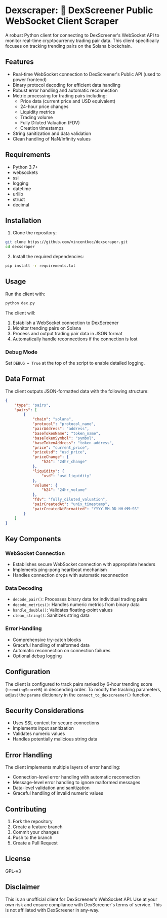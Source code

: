 # Dexscraper: 👻 DexScreener Public WebSocket Client Scraper

A robust Python client for connecting to DexScreener's WebSocket API to monitor real-time cryptocurrency trading pair data. This client specifically focuses on tracking trending pairs on the Solana blockchain.

## Features

- Real-time WebSocket connection to DexScreener's Public API (used to power frontend)
- Binary protocol decoding for efficient data handling
- Robust error handling and automatic reconnection
- Metric processing for trading pairs including:
  - Price data (current price and USD equivalent)
  - 24-hour price changes
  - Liquidity metrics
  - Trading volume
  - Fully Diluted Valuation (FDV)
  - Creation timestamps
- String sanitization and data validation
- Clean handling of NaN/Infinity values

## Requirements

- Python 3.7+
- websockets
- ssl
- logging
- datetime
- urllib
- struct
- decimal

## Installation

1. Clone the repository:
```bash
git clone https://github.com/vincentkoc/dexscraper.git
cd dexscraper
```

2. Install the required dependencies:
```bash
pip install -r requirements.txt
```

## Usage

Run the client with:

```bash
python dex.py
```

The client will:
1. Establish a WebSocket connection to DexScreener
2. Monitor trending pairs on Solana
3. Process and output trading pair data in JSON format
4. Automatically handle reconnections if the connection is lost

### Debug Mode

Set `DEBUG = True` at the top of the script to enable detailed logging.

## Data Format

The client outputs JSON-formatted data with the following structure:

```json
{
    "type": "pairs",
    "pairs": [
        {
            "chain": "solana",
            "protocol": "protocol_name",
            "pairAddress": "address",
            "baseTokenName": "token_name",
            "baseTokenSymbol": "symbol",
            "baseTokenAddress": "token_address",
            "price": "current_price",
            "priceUsd": "usd_price",
            "priceChange": {
                "h24": "24hr_change"
            },
            "liquidity": {
                "usd": "usd_liquidity"
            },
            "volume": {
                "h24": "24hr_volume"
            },
            "fdv": "fully_diluted_valuation",
            "pairCreatedAt": "unix_timestamp",
            "pairCreatedAtFormatted": "YYYY-MM-DD HH:MM:SS"
        }
    ]
}
```

## Key Components

### WebSocket Connection
- Establishes secure WebSocket connection with appropriate headers
- Implements ping-pong heartbeat mechanism
- Handles connection drops with automatic reconnection

### Data Decoding
- `decode_pair()`: Processes binary data for individual trading pairs
- `decode_metrics()`: Handles numeric metrics from binary data
- `handle_double()`: Validates floating-point values
- `clean_string()`: Sanitizes string data

### Error Handling
- Comprehensive try-catch blocks
- Graceful handling of malformed data
- Automatic reconnection on connection failures
- Optional debug logging

## Configuration

The client is configured to track pairs ranked by 6-hour trending score (`trendingScoreH6`) in descending order. To modify the tracking parameters, adjust the `params` dictionary in the `connect_to_dexscreener()` function.

## Security Considerations

- Uses SSL context for secure connections
- Implements input sanitization
- Validates numeric values
- Handles potentially malicious string data

## Error Handling

The client implements multiple layers of error handling:
- Connection-level error handling with automatic reconnection
- Message-level error handling to ignore malformed messages
- Data-level validation and sanitization
- Graceful handling of invalid numeric values

## Contributing

1. Fork the repository
2. Create a feature branch
3. Commit your changes
4. Push to the branch
5. Create a Pull Request

## License

GPL-v3

## Disclaimer

This is an unofficial client for DexScreener's WebSocket API. Use at your own risk and ensure compliance with DexScreener's terms of service.
This is not affiliated with DexScreener in any-way.
